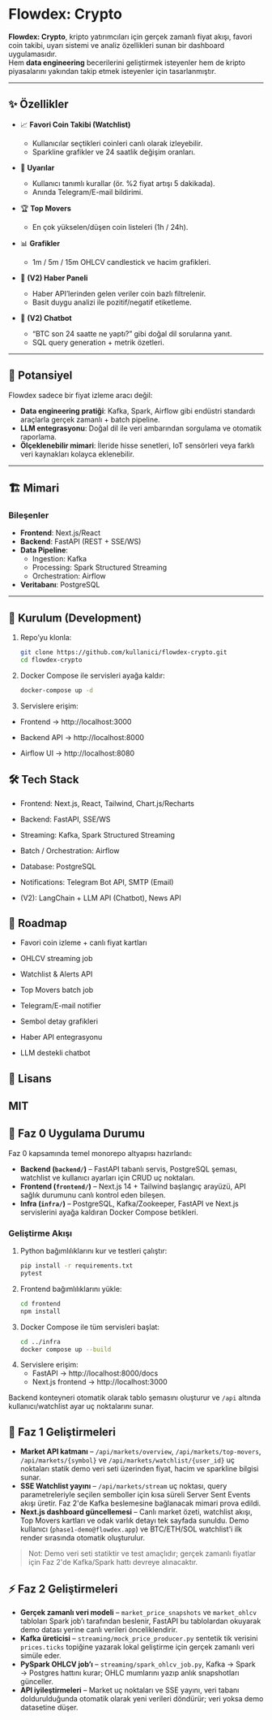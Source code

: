 # Flowdex: Crypto

**Flowdex: Crypto**, kripto yatırımcıları için gerçek zamanlı fiyat akışı, favori coin takibi, uyarı sistemi ve analiz özellikleri sunan bir dashboard uygulamasıdır.  
Hem **data engineering** becerilerini geliştirmek isteyenler hem de kripto piyasalarını yakından takip etmek isteyenler için tasarlanmıştır.

---

## ✨ Özellikler

- 📈 **Favori Coin Takibi (Watchlist)**
  - Kullanıcılar seçtikleri coinleri canlı olarak izleyebilir.
  - Sparkline grafikler ve 24 saatlik değişim oranları.

- 🚨 **Uyarılar**
  - Kullanıcı tanımlı kurallar (ör. %2 fiyat artışı 5 dakikada).
  - Anında Telegram/E-mail bildirimi.

- 🏆 **Top Movers**
  - En çok yükselen/düşen coin listeleri (1h / 24h).

- 📊 **Grafikler**
  - 1m / 5m / 15m OHLCV candlestick ve hacim grafikleri.

- 📰 **(V2) Haber Paneli**
  - Haber API’lerinden gelen veriler coin bazlı filtrelenir.
  - Basit duygu analizi ile pozitif/negatif etiketleme.

- 🤖 **(V2) Chatbot**
  - “BTC son 24 saatte ne yaptı?” gibi doğal dil sorularına yanıt.
  - SQL query generation + metrik özetleri.

---

## 🔮 Potansiyel

Flowdex sadece bir fiyat izleme aracı değil:  
- **Data engineering pratiği**: Kafka, Spark, Airflow gibi endüstri standardı araçlarla gerçek zamanlı + batch pipeline.  
- **LLM entegrasyonu**: Doğal dil ile veri ambarından sorgulama ve otomatik raporlama.  
- **Ölçeklenebilir mimari**: İleride hisse senetleri, IoT sensörleri veya farklı veri kaynakları kolayca eklenebilir.  

---

## 🏗️ Mimari

### Bileşenler
- **Frontend**: Next.js/React  
- **Backend**: FastAPI (REST + SSE/WS)  
- **Data Pipeline**:  
  - Ingestion: Kafka  
  - Processing: Spark Structured Streaming  
  - Orchestration: Airflow  
- **Veritabanı**: PostgreSQL 

---

## 🚀 Kurulum (Development)

1. Repo’yu klonla:  
   ```bash
   git clone https://github.com/kullanici/flowdex-crypto.git
   cd flowdex-crypto
   ```


2. Docker Compose ile servisleri ayağa kaldır:
    ```bash
    docker-compose up -d
    ```


3. Servislere erişim:

- Frontend → http://localhost:3000

- Backend API → http://localhost:8000

- Airflow UI → http://localhost:8080


##  🛠️ Tech Stack

- Frontend: Next.js, React, Tailwind, Chart.js/Recharts

- Backend: FastAPI, SSE/WS

- Streaming: Kafka, Spark Structured Streaming

- Batch / Orchestration: Airflow

- Database: PostgreSQL

- Notifications: Telegram Bot API, SMTP (Email)

- (V2): LangChain + LLM API (Chatbot), News API

##    📅 Roadmap

-  Favori coin izleme + canlı fiyat kartları

-  OHLCV streaming job

-  Watchlist & Alerts API

-  Top Movers batch job

-  Telegram/E-mail notifier

-  Sembol detay grafikleri

-  Haber API entegrasyonu

-  LLM destekli chatbot

## 📜 Lisans

MIT
---

## 🧱 Faz 0 Uygulama Durumu

Faz 0 kapsamında temel monorepo altyapısı hazırlandı:

- **Backend (`backend/`)** – FastAPI tabanlı servis, PostgreSQL şeması, watchlist ve kullanıcı ayarları için CRUD uç noktaları.
- **Frontend (`frontend/`)** – Next.js 14 + Tailwind başlangıç arayüzü, API sağlık durumunu canlı kontrol eden bileşen.
- **Infra (`infra/`)** – PostgreSQL, Kafka/Zookeeper, FastAPI ve Next.js servislerini ayağa kaldıran Docker Compose betikleri.

### Geliştirme Akışı

1. Python bağımlılıklarını kur ve testleri çalıştır:
   ```bash
   pip install -r requirements.txt
   pytest
   ```
2. Frontend bağımlılıklarını yükle:
   ```bash
   cd frontend
   npm install
   ```
3. Docker Compose ile tüm servisleri başlat:
   ```bash
   cd ../infra
   docker compose up --build
   ```
4. Servislere erişim:
   - FastAPI → http://localhost:8000/docs
   - Next.js frontend → http://localhost:3000

Backend konteyneri otomatik olarak tablo şemasını oluşturur ve `/api` altında kullanıcı/watchlist ayar uç noktalarını sunar.
## 🚀 Faz 1 Geliştirmeleri

- **Market API katmanı** – `/api/markets/overview`, `/api/markets/top-movers`, `/api/markets/{symbol}` ve `/api/markets/watchlist/{user_id}` uç noktaları statik demo veri seti üzerinden fiyat, hacim ve sparkline bilgisi sunar.
- **SSE Watchlist yayını** – `/api/markets/stream` uç noktası, query parametreleriyle seçilen semboller için kısa süreli Server Sent Events akışı üretir. Faz 2'de Kafka beslemesine bağlanacak mimari prova edildi.
- **Next.js dashboard güncellemesi** – Canlı market özeti, watchlist akışı, Top Movers kartları ve odak varlık detayı tek sayfada sunuldu. Demo kullanıcı (`phase1-demo@flowdex.app`) ve BTC/ETH/SOL watchlist'i ilk render sırasında otomatik oluşturulur.

> Not: Demo veri seti statiktir ve test amaçlıdır; gerçek zamanlı fiyatlar için Faz 2'de Kafka/Spark hattı devreye alınacaktır.

## ⚡ Faz 2 Geliştirmeleri

- **Gerçek zamanlı veri modeli** – `market_price_snapshots` ve `market_ohlcv` tabloları Spark job’ı tarafından beslenir, FastAPI bu tablolardan okuyarak demo datası yerine canlı verileri önceliklendirir.
- **Kafka üreticisi** – `streaming/mock_price_producer.py` sentetik tik verisini `prices.ticks` topiğine yazarak lokal geliştirme için gerçek zamanlı veri simüle eder.
- **PySpark OHLCV job’ı** – `streaming/spark_ohlcv_job.py`, Kafka → Spark → Postgres hattını kurar; OHLC mumlarını yazıp anlık snapshotları günceller.
- **API iyileştirmeleri** – Market uç noktaları ve SSE yayını, veri tabanı doldurulduğunda otomatik olarak yeni verileri döndürür; veri yoksa demo datasetine düşer.

